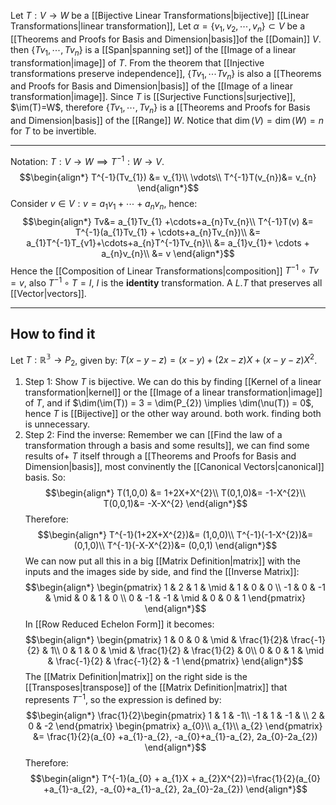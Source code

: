 Let $T:V \rightarrow W$ be a [[Bijective Linear Transformations|bijective]] [[Linear Transformations|linear transformation]], Let $\alpha = \{v_{1},v_{2}, \cdots, v_{n}\} \subset V$ be a [[Theorems and Proofs for Basis and Dimension|basis]]of the [[Domain]] $V$. then $\{Tv_{1},\cdots, Tv_{n}\}$ is a [[Span|spanning set]] of the [[Image of a linear transformation|image]] of $T$. From the theorem that [[Injective transformations preserve independence]], $\{Tv_{1},\cdots Tv_{n}\}$ is also a [[Theorems and Proofs for Basis and Dimension|basis]] of the [[Image of a linear transformation|image]].
Since $T$ is [[Surjective Functions|surjective]], $\im(T)=W$, therefore $\{Tv_{1}, \cdots, Tv_{n}\}$ is a [[Theorems and Proofs for Basis and Dimension|basis]] of the [[Range]] $W$.
Notice that $\dim(V) = \dim(W) = n$ for $T$ to be invertible.
___
Notation: $T: V \rightarrow W \implies T^{-1}:W \rightarrow V$.
$$\begin{align*}
T^{-1}(Tv_{1}) &= v_{1}\\
\vdots\\
T^{-1}T(v_{n})&= v_{n}
\end{align*}$$
Consider $v\in V: v=a_{1}v_{1}+\cdots+a_{n}v_{n}$, hence:
$$\begin{align*}
Tv&= a_{1}Tv_{1} +\cdots+a_{n}Tv_{n}\\
T^{-1}T(v) &= T^{-1}(a_{1}Tv_{1} + \cdots+a_{n}Tv_{n})\\
&= a_{1}T^{-1}T_{v1}+\cdots+a_{n}T^{-1}Tv_{n}\\
&= a_{1}v_{1}+ \cdots + a_{n}v_{n}\\
&= v
\end{align*}$$
Hence the [[Composition of Linear Transformations|composition]] $T^{-1}\circ Tv = v$, also $T^{-1} \circ T= I$, $I$ is the **identity** transformation. A $L.T$ that preserves all [[Vector|vectors]].
___
## How to find it
Let $T: \mathbb{R^{3}} \rightarrow P_{2}$, given by: $T(x-y-z) = (x-y) + (2x-z)X+(x-y-z)X^{2}$.
1. Step 1: Show $T$ is bijective. We can do this by finding [[Kernel of a linear transformation|kernel]] or the [[Image of a linear transformation|image]] of $T$, and if $\dim(\im(T)) = 3 = \dim(P_{2}) \implies \dim(\nu(T)) = 0$, hence $T$ is [[Bijective]] or the other way around. both work. finding both is unnecessary.
2. Step 2: Find the inverse:
Remember we can [[Find the law of a transformation through a basis and some results]], we can find some results of+  $T$ itself through a [[Theorems and Proofs for Basis and Dimension|basis]], most convinently the [[Canonical Vectors|canonical]] basis. So:
$$\begin{align*}
T(1,0,0) &= 1+2X+X^{2}\\
T(0,1,0)&= -1-X^{2}\\
T(0,0,1)&= -X-X^{2}
\end{align*}$$
Therefore:
$$\begin{align*}
T^{-1}(1+2X+X^{2})&= (1,0,0)\\
T^{-1}(-1-X^{2})&= (0,1,0)\\
T^{-1}(-X-X^{2})&= (0,0,1)
\end{align*}$$
We can now put all this in a big [[Matrix Definition|matrix]] with the inputs and the images side by side, and find the [[Inverse Matrix]]:
$$\begin{align*}
\begin{pmatrix}
1 & 2 & 1 & \mid & 1 & 0 & 0 \\
-1 & 0 & -1 & \mid & 0 & 1 & 0 \\
0 & -1 & -1 & \mid & 0 & 0 & 1
\end{pmatrix}
\end{align*}$$
In [[Row Reduced Echelon Form]] it becomes:
$$\begin{align*}
\begin{pmatrix}
1 & 0 & 0 & \mid & \frac{1}{2}& \frac{-1}{2} & 1\\
0 & 1 & 0 & \mid & \frac{1}{2} & \frac{1}{2} & 0\\
0 & 0 & 1 & \mid & \frac{-1}{2} & \frac{-1}{2} & -1
\end{pmatrix}
\end{align*}$$
The [[Matrix Definition|matrix]] on the right side is the [[Transposes|transpose]] of the [[Matrix Definition|matrix]] that represents $T^{-1}$, so the expression is defined by:
$$\begin{align*}
\frac{1}{2}\begin{pmatrix}
1 & 1 & -1\\
-1 & 1 & -1 & \\
2 & 0 & -2
\end{pmatrix}
\begin{pmatrix}
a_{0}\\
a_{1}\\
a_{2} 
\end{pmatrix}
&= \frac{1}{2}(a_{0} +a_{1}-a_{2}, -a_{0}+a_{1}-a_{2}, 2a_{0}-2a_{2})
\end{align*}$$
Therefore:
$$\begin{align*}
T^{-1}(a_{0} + a_{1}X + a_{2}X^{2})=\frac{1}{2}(a_{0} +a_{1}-a_{2}, -a_{0}+a_{1}-a_{2}, 2a_{0}-2a_{2})
\end{align*}$$
